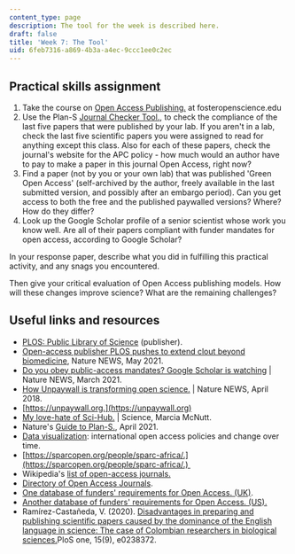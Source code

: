 ```yaml
---
content_type: page
description: The tool for the week is described here.
draft: false
title: 'Week 7: The Tool'
uid: 6feb7316-a869-4b3a-a4ec-9ccc1ee0c2ec
---
```

## Practical skills assignment

1. Take the course on [Open Access Publishing.](https://www.fosteropenscience.eu/node/2331) at fosteropenscience.edu
2. Use the Plan-S [Journal Checker Tool.](https://journalcheckertool.org), to check the compliance of the last five papers that were published by your lab. If you aren't in a lab, check the last five scientific papers you were assigned to read for anything except this class. Also for each of these papers, check the journal's website for the APC policy - how much would an author have to pay to make a paper in this journal Open Access, right now?
3. Find a paper (not by you or your own lab) that was published 'Green Open Access' (self-archived by the author, freely available in the last submitted version, and possibly after an embargo period). Can you get access to both the free and the published paywalled versions? Where? How do they differ?
4. Look up the Google Scholar profile of a senior scientist whose work you know well. Are all of their papers compliant with funder mandates for open access, according to Google Scholar?

In your response paper, describe what you did in fulfilling this practical activity, and any snags you encountered. 

Then give your critical evaluation of Open Access publishing models. How will these changes improve science? What are the remaining challenges?

## Useful links and resources

- [PLOS: Public Library of Science](https://plos.org/about/) (publisher).
- [Open-access publisher PLOS pushes to extend clout beyond biomedicine](https://www.nature.com/articles/d41586-020-01907-3), Nature NEWS, May 2021.
- [Do you obey public-access mandates? Google Scholar is watching](https://www.nature.com/articles/d41586-021-00873-8) | Nature NEWS, March 2021.
- [How Unpaywall is transforming open science.](https://www.nature.com/articles/d41586-018-05968-3) | Nature NEWS, April 2018.
- [https://unpaywall.org.](https://unpaywall.org)
- [My love-hate of Sci-Hub.](https://www.science.org/doi/full/10.1126/science.aaf9419) | Science, Marcia McNutt.
- Nature's [Guide to Plan-S.](https://www.nature.com/articles/d41586-021-00883-6), April 2021.
- [Data visualization](http://roarmap.eprints.org/dataviz.html): international open access policies and change over time.
- [https://sparcopen.org/people/sparc-africa/.](https://sparcopen.org/people/sparc-africa/.) 
- Wikipedia's [list of open-access journals.](https://en.wikipedia.org/wiki/List_of_open-access_journals)
- [Directory of Open Access Journals](https://www.doaj.org). 
- [One database of funders' requirements for Open Access. (UK)](https://v2.sherpa.ac.uk/juliet/).
- [Another database of funders' requirements for Open Access. (US).](http://researchsharing.sparcopen.org/articles)
- Ramírez-Castañeda, V. (2020). [Disadvantages in preparing and publishing scientific papers caused by the dominance of the English language in science: The case of Colombian researchers in biological sciences.](https://journals.plos.org/plosone/article?id=10.1371/journal.pone.0238372)PloS one, 15(9), e0238372.